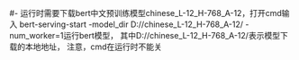 #-
运行时需要下载bert中文预训练模型chinese_L-12_H-768_A-12，打开cmd输入
bert-serving-start -model_dir D://chinese_L-12_H-768_A-12/ -num_worker=1运行bert模型，
其中D://chinese_L-12_H-768_A-12/表示模型下载的本地地址，
注意，cmd在运行时不能关
